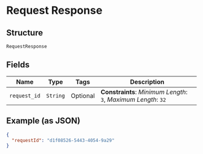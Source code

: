 
# Request Response

## Structure

`RequestResponse`

## Fields

| Name | Type | Tags | Description |
|  --- | --- | --- | --- |
| `request_id` | `String` | Optional | **Constraints**: *Minimum Length*: `3`, *Maximum Length*: `32` |

## Example (as JSON)

```json
{
  "requestId": "d1f08526-5443-4054-9a29"
}
```

